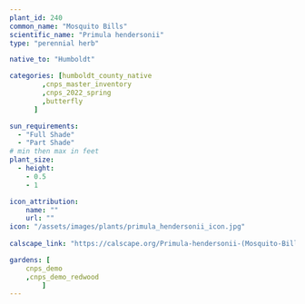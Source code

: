 ```yaml
---
plant_id: 240 
common_name: "Mosquito Bills"
scientific_name: "Primula hendersonii"
type: "perennial herb"

native_to: "Humboldt"

categories: [humboldt_county_native
        ,cnps_master_inventory
        ,cnps_2022_spring
        ,butterfly
      ]

sun_requirements:
  - "Full Shade"
  - "Part Shade"
# min then max in feet
plant_size:
  - height: 
    - 0.5 
    - 1

icon_attribution: 
    name: ""
    url: ""
icon: "/assets/images/plants/primula_hendersonii_icon.jpg"
 
calscape_link: "https://calscape.org/Primula-hendersonii-(Mosquito-Bills)"

gardens: [
    cnps_demo
    ,cnps_demo_redwood
        ]
---
```

